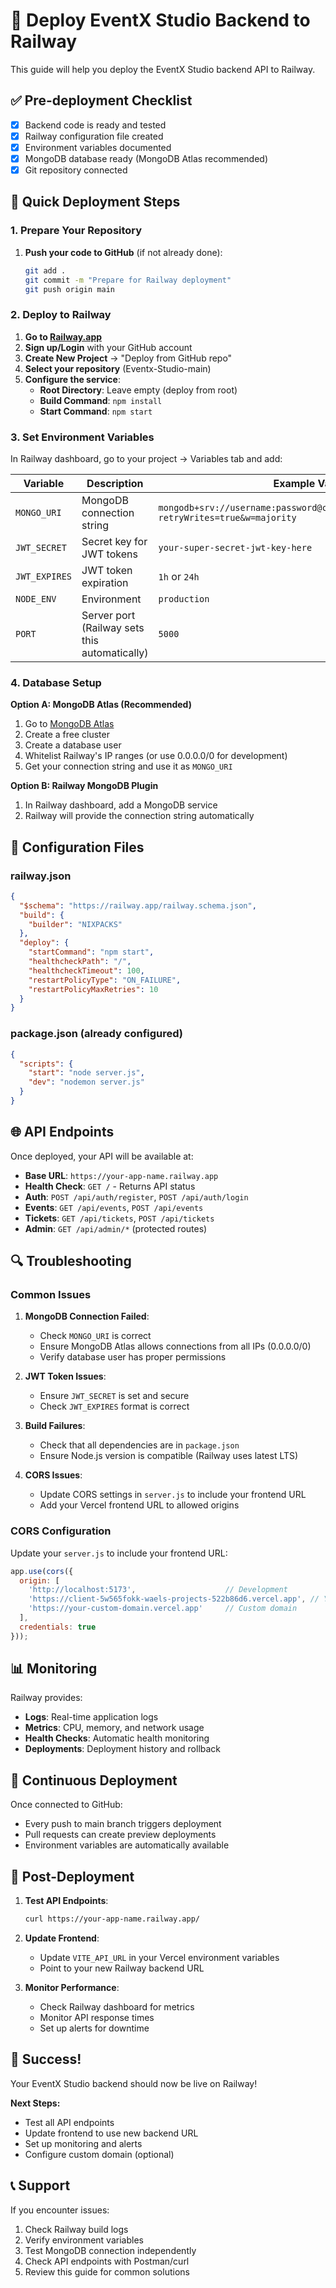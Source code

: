 # 🚀 Deploy EventX Studio Backend to Railway

This guide will help you deploy the EventX Studio backend API to Railway.

## ✅ Pre-deployment Checklist

- [x] Backend code is ready and tested
- [x] Railway configuration file created
- [x] Environment variables documented
- [x] MongoDB database ready (MongoDB Atlas recommended)
- [x] Git repository connected

## 🚀 Quick Deployment Steps

### 1. Prepare Your Repository

1. **Push your code to GitHub** (if not already done):
   ```bash
   git add .
   git commit -m "Prepare for Railway deployment"
   git push origin main
   ```

### 2. Deploy to Railway

1. **Go to [Railway.app](https://railway.app)**
2. **Sign up/Login** with your GitHub account
3. **Create New Project** → "Deploy from GitHub repo"
4. **Select your repository** (Eventx-Studio-main)
5. **Configure the service**:
   - **Root Directory**: Leave empty (deploy from root)
   - **Build Command**: `npm install`
   - **Start Command**: `npm start`

### 3. Set Environment Variables

In Railway dashboard, go to your project → Variables tab and add:

| Variable | Description | Example Value |
|----------|-------------|---------------|
| `MONGO_URI` | MongoDB connection string | `mongodb+srv://username:password@cluster.mongodb.net/eventx?retryWrites=true&w=majority` |
| `JWT_SECRET` | Secret key for JWT tokens | `your-super-secret-jwt-key-here` |
| `JWT_EXPIRES` | JWT token expiration | `1h` or `24h` |
| `NODE_ENV` | Environment | `production` |
| `PORT` | Server port (Railway sets this automatically) | `5000` |

### 4. Database Setup

**Option A: MongoDB Atlas (Recommended)**
1. Go to [MongoDB Atlas](https://www.mongodb.com/atlas)
2. Create a free cluster
3. Create a database user
4. Whitelist Railway's IP ranges (or use 0.0.0.0/0 for development)
5. Get your connection string and use it as `MONGO_URI`

**Option B: Railway MongoDB Plugin**
1. In Railway dashboard, add a MongoDB service
2. Railway will provide the connection string automatically

## 🔧 Configuration Files

### railway.json
```json
{
  "$schema": "https://railway.app/railway.schema.json",
  "build": {
    "builder": "NIXPACKS"
  },
  "deploy": {
    "startCommand": "npm start",
    "healthcheckPath": "/",
    "healthcheckTimeout": 100,
    "restartPolicyType": "ON_FAILURE",
    "restartPolicyMaxRetries": 10
  }
}
```

### package.json (already configured)
```json
{
  "scripts": {
    "start": "node server.js",
    "dev": "nodemon server.js"
  }
}
```

## 🌐 API Endpoints

Once deployed, your API will be available at:
- **Base URL**: `https://your-app-name.railway.app`
- **Health Check**: `GET /` - Returns API status
- **Auth**: `POST /api/auth/register`, `POST /api/auth/login`
- **Events**: `GET /api/events`, `POST /api/events`
- **Tickets**: `GET /api/tickets`, `POST /api/tickets`
- **Admin**: `GET /api/admin/*` (protected routes)

## 🔍 Troubleshooting

### Common Issues

1. **MongoDB Connection Failed**:
   - Check `MONGO_URI` is correct
   - Ensure MongoDB Atlas allows connections from all IPs (0.0.0.0/0)
   - Verify database user has proper permissions

2. **JWT Token Issues**:
   - Ensure `JWT_SECRET` is set and secure
   - Check `JWT_EXPIRES` format is correct

3. **Build Failures**:
   - Check that all dependencies are in `package.json`
   - Ensure Node.js version is compatible (Railway uses latest LTS)

4. **CORS Issues**:
   - Update CORS settings in `server.js` to include your frontend URL
   - Add your Vercel frontend URL to allowed origins

### CORS Configuration

Update your `server.js` to include your frontend URL:

```javascript
app.use(cors({
  origin: [
    'http://localhost:5173',                    // Development
    'https://client-5w565fokk-waels-projects-522b86d6.vercel.app', // Your Vercel URL
    'https://your-custom-domain.vercel.app'     // Custom domain
  ],
  credentials: true
}));
```

## 📊 Monitoring

Railway provides:
- **Logs**: Real-time application logs
- **Metrics**: CPU, memory, and network usage
- **Health Checks**: Automatic health monitoring
- **Deployments**: Deployment history and rollback

## 🔄 Continuous Deployment

Once connected to GitHub:
- Every push to main branch triggers deployment
- Pull requests can create preview deployments
- Environment variables are automatically available

## 🎯 Post-Deployment

1. **Test API Endpoints**:
   ```bash
   curl https://your-app-name.railway.app/
   ```

2. **Update Frontend**:
   - Update `VITE_API_URL` in your Vercel environment variables
   - Point to your new Railway backend URL

3. **Monitor Performance**:
   - Check Railway dashboard for metrics
   - Monitor API response times
   - Set up alerts for downtime

## 🎉 Success!

Your EventX Studio backend should now be live on Railway!

**Next Steps:**
- Test all API endpoints
- Update frontend to use new backend URL
- Set up monitoring and alerts
- Configure custom domain (optional)

## 📞 Support

If you encounter issues:
1. Check Railway build logs
2. Verify environment variables
3. Test MongoDB connection independently
4. Check API endpoints with Postman/curl
5. Review this guide for common solutions
